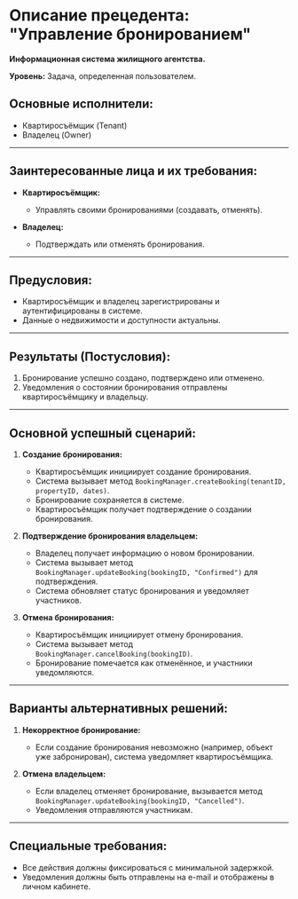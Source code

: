 
# Описание прецедента: "Управление бронированием"

**Информационная система жилищного агентства.**

**Уровень:** Задача, определенная пользователем.

## Основные исполнители:
- Квартиросъёмщик (Tenant)
- Владелец (Owner)

---

## Заинтересованные лица и их требования:
- **Квартиросъёмщик:**
  - Управлять своими бронированиями (создавать, отменять).

- **Владелец:**
  - Подтверждать или отменять бронирования.

---

## Предусловия:
- Квартиросъёмщик и владелец зарегистрированы и аутентифицированы в системе.
- Данные о недвижимости и доступности актуальны.

---

## Результаты (Постусловия):
1. Бронирование успешно создано, подтверждено или отменено.
2. Уведомления о состоянии бронирования отправлены квартиросъёмщику и владельцу.

---

## Основной успешный сценарий:

1. **Создание бронирования:**
    - Квартиросъёмщик инициирует создание бронирования.
    - Система вызывает метод `BookingManager.createBooking(tenantID, propertyID, dates)`.
    - Бронирование сохраняется в системе.
    - Квартиросъёмщик получает подтверждение о создании бронирования.

2. **Подтверждение бронирования владельцем:**
    - Владелец получает информацию о новом бронировании.
    - Система вызывает метод `BookingManager.updateBooking(bookingID, "Confirmed")` для подтверждения.
    - Система обновляет статус бронирования и уведомляет участников.

3. **Отмена бронирования:**
    - Квартиросъёмщик инициирует отмену бронирования.
    - Система вызывает метод `BookingManager.cancelBooking(bookingID)`.
    - Бронирование помечается как отменённое, и участники уведомляются.

---

## Варианты альтернативных решений:

1. **Некорректное бронирование:**
    - Если создание бронирования невозможно (например, объект уже забронирован), система уведомляет квартиросъёмщика.

2. **Отмена владельцем:**
    - Если владелец отменяет бронирование, вызывается метод `BookingManager.updateBooking(bookingID, "Cancelled")`.
    - Уведомления отправляются участникам.

---

## Специальные требования:
- Все действия должны фиксироваться с минимальной задержкой.
- Уведомления должны быть отправлены на e-mail и отображены в личном кабинете.
